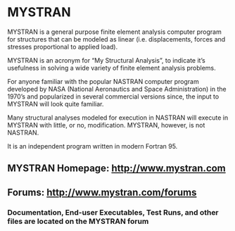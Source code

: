 # MYSTRAN

MYSTRAN is a general purpose finite element analysis computer program for structures that can be modeled as linear (i.e. displacements, forces and stresses proportional to applied load).

MYSTRAN is an acronym for “My Structural Analysis”, to indicate it’s usefulness in solving a wide variety of finite element analysis problems.

For anyone familiar with the popular NASTRAN computer program developed by NASA (National Aeronautics and Space Administration) in the 1970’s and popularized in several commercial versions since, the input to MYSTRAN will look quite familiar.

Many structural analyses modeled for execution in NASTRAN will execute in MYSTRAN with little, or no, modification. MYSTRAN, however, is not NASTRAN.

It is an independent program written in modern Fortran 95.

## MYSTRAN Homepage: <a href ="http://www.mystran.com">http://www.mystran.com</a>

## Forums: <a href ="http://www.mystran.com/forums">http://www.mystran.com/forums</a>

### Documentation, End-user Executables, Test Runs, and other files are located on the MYSTRAN forum